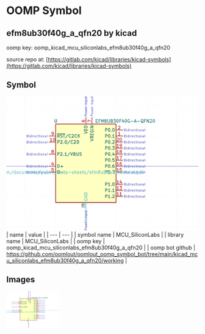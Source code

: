 # OOMP Symbol  
## efm8ub30f40g_a_qfn20  by kicad  
  
oomp key: oomp_kicad_mcu_siliconlabs_efm8ub30f40g_a_qfn20  
  
source repo at: [https://gitlab.com/kicad/libraries/kicad-symbols](https://gitlab.com/kicad/libraries/kicad-symbols)  
## Symbol  
  
[![working.png](working_600.png)](working.png)  
| name | value | 
| --- | --- | 
| symbol name | MCU_SiliconLabs | 
| library name | MCU_SiliconLabs | 
| oomp key | oomp_kicad_mcu_siliconlabs_efm8ub30f40g_a_qfn20 | 
| oomp bot github | https://github.com/oomlout/oomlout_oomp_symbol_bot/tree/main/kicad_mcu_siliconlabs_efm8ub30f40g_a_qfn20/working | 
## Images  
  
[![working.png](working_140.png)](working.png)  

